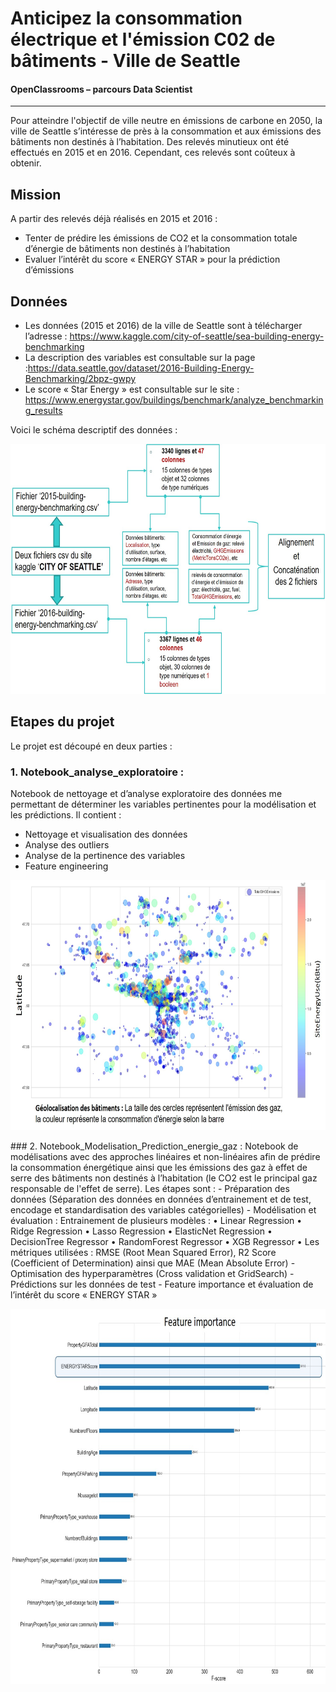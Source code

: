 #  Anticipez la consommation électrique et l'émission C02 de bâtiments - Ville de Seattle
#### OpenClassrooms – parcours Data Scientist 
-----
Pour atteindre l'objectif de ville neutre en émissions de carbone en 2050, la ville de Seattle s’intéresse de près à la consommation et aux émissions des bâtiments non destinés à l’habitation. 
Des relevés minutieux ont été effectués en 2015 et en 2016. Cependant, ces relevés sont coûteux à obtenir.

## Mission  
A partir des relevés déjà réalisés en 2015 et 2016 :
* Tenter de prédire les émissions de CO2 et la consommation totale d’énergie de bâtiments non destinés à l’habitation 
* Evaluer l’intérêt du score « ENERGY STAR » pour la prédiction d’émissions 
## Données
- Les données (2015 et 2016) de la ville de Seattle sont à télécharger l’adresse : https://www.kaggle.com/city-of-seattle/sea-building-energy-benchmarking   
- La description des variables est consultable sur la page :https://data.seattle.gov/dataset/2016-Building-Energy-Benchmarking/2bpz-gwpy  
- Le score « Star Energy » est consultable sur le site : https://www.energystar.gov/buildings/benchmark/analyze_benchmarking_results 

Voici le schéma descriptif des données :
<p align="center"><img src="https://github.com/MayChoueib/Projet-Anticipez-la-consommation-electrique-et-l-emission-C02-de-batiments-Ville-de-Seattle/blob/main/schema_donnees.jpg" width="600" height="400" /></p>

## Etapes du projet
Le projet est découpé en deux parties :   
### 1. Notebook_analyse_exploratoire :
Notebook de nettoyage et d’analyse exploratoire des données me permettant de déterminer les variables pertinentes pour la modélisation et les prédictions. Il contient :
-	Nettoyage et visualisation des données
-	Analyse des outliers
-	Analyse de la pertinence des variables
-	Feature engineering

<p align="center"><img src="https://github.com/MayChoueib/Projet-Anticipez-la-consommation-electrique-et-l-emission-C02-de-batiments-Ville-de-Seattle/blob/main/geo_bat.jpg" width="600" height="400" /></p>
### 2. Notebook_Modelisation_Prediction_energie_gaz :       
Notebook de modélisations avec des approches linéaires et non-linéaires afin de prédire la consommation énergétique ainsi que les émissions des gaz à effet de serre des bâtiments non destinés à l’habitation (le CO2 est le principal gaz responsable de l'effet de serre). Les étapes sont :           
-	Préparation des données (Séparation des données en données d’entrainement et de test, encodage et standardisation des variables catégorielles)           
-	Modélisation et évaluation :       
 Entrainement de plusieurs modèles :             
•	Linear Regression              
•	Ridge Regression      
•	Lasso Regression       
•	ElasticNet Regression      
•	DecisionTree Regressor      
•	RandomForest Regressor      
•	XGB Regressor        
•	Les métriques utilisées :  RMSE (Root Mean Squared Error), R2 Score (Coefficient of Determination) ainsi que MAE (Mean Absolute Error)       
-	Optimisation des hyperparamètres (Cross validation et GridSearch)      
-	Prédictions sur les données de test       
-	Feature importance et évaluation de l’intérêt du score « ENERGY STAR »          

<p align="center"><img src="https://github.com/MayChoueib/Projet-Anticipez-la-consommation-electrique-et-l-emission-C02-de-batiments-Ville-de-Seattle/blob/main/FE_engyscore.jpg" width="700" height="600" /></p>
